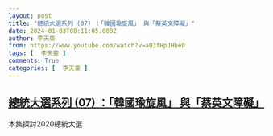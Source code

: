 ```yaml
---
layout: post
title: "總統大選系列 (07) ：「韓國瑜旋風」 與「蔡英文障礙」"
date: 2024-01-03T08:11:05.000Z
author: 李天豪
from: https://www.youtube.com/watch?v=aO3fHpJHbe0
tags: [  李天豪 ]
comments: True
categories: [  李天豪 ]
---
```

<!--1704269465000-->
[總統大選系列 (07) ：「韓國瑜旋風」 與「蔡英文障礙」](https://www.youtube.com/watch?v=aO3fHpJHbe0)
------

<div>
本集探討2020總統大選
</div>
